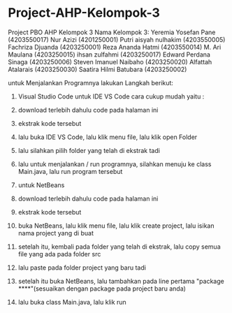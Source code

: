 # Project-AHP-Kelompok-3
Project PBO AHP Kelompok 3
Nama Kelompok 3:
Yeremia Yosefan Pane (4203550017)
Nur Azizi (4201250001)
Putri aisyah nulhakim (4203550005)
Fachriza Djuanda (4203250001)
Reza Ananda Hatmi (4203550014)
M. Ari Maulana (4203250015)
ihsan zulfahmi (4203250017)
Edward Perdana Sinaga (4203250006)
Steven Imanuel Naibaho (4203250020)
Alfattah Atalarais (4203250030)
Saatira Hilmi Batubara (4203250002)

untuk Menjalankan Programnya lakukan Langkah berikut:
1. Visual Studio Code
untuk IDE VS Code cara cukup mudah yaitu :
1. download terlebih dahulu code pada halaman ini
2. ekstrak kode tersebut
3. lalu buka IDE VS Code, lalu klik menu file, lalu klik open Folder
4. lalu silahkan pilih folder yang telah di ekstrak tadi
5. lalu untuk menjalankan / run programnya, silahkan menuju ke class Main.java, lalu run program tersebut

2. untuk NetBeans
1. download terlebih dahulu code pada halaman ini
2. ekstrak kode tersebut
3. buka NetBeans, lalu klik menu file, lalu klik create project, lalu isikan nama project yang di buat
4. setelah itu, kembali pada folder yang telah di ekstrak, lalu copy semua file yang ada pada folder src
5. lalu paste pada folder project yang baru tadi 
6. setelah itu buka NetBeans, lalu tambahkan pada line pertama "package ****"(sesuaikan dengan package pada project baru anda)
7. lalu buka class Main.java, lalu klik run
